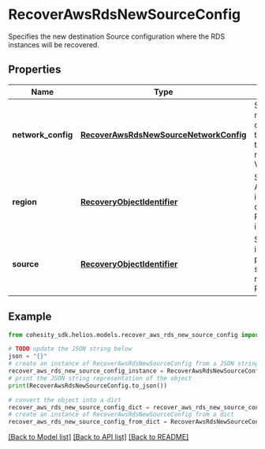 # RecoverAwsRdsNewSourceConfig

Specifies the new destination Source configuration where the RDS instances will be recovered.

## Properties

Name | Type | Description | Notes
------------ | ------------- | ------------- | -------------
**network_config** | [**RecoverAwsRdsNewSourceNetworkConfig**](RecoverAwsRdsNewSourceNetworkConfig.md) | Specifies the networking configuration to be applied to the recovered VMs. | 
**region** | [**RecoveryObjectIdentifier**](RecoveryObjectIdentifier.md) | Specifies the AWS region in which to deploy the RDS instance. | 
**source** | [**RecoveryObjectIdentifier**](RecoveryObjectIdentifier.md) | Specifies the id of the parent source to recover the RDS. | 

## Example

```python
from cohesity_sdk.helios.models.recover_aws_rds_new_source_config import RecoverAwsRdsNewSourceConfig

# TODO update the JSON string below
json = "{}"
# create an instance of RecoverAwsRdsNewSourceConfig from a JSON string
recover_aws_rds_new_source_config_instance = RecoverAwsRdsNewSourceConfig.from_json(json)
# print the JSON string representation of the object
print(RecoverAwsRdsNewSourceConfig.to_json())

# convert the object into a dict
recover_aws_rds_new_source_config_dict = recover_aws_rds_new_source_config_instance.to_dict()
# create an instance of RecoverAwsRdsNewSourceConfig from a dict
recover_aws_rds_new_source_config_from_dict = RecoverAwsRdsNewSourceConfig.from_dict(recover_aws_rds_new_source_config_dict)
```
[[Back to Model list]](../README.md#documentation-for-models) [[Back to API list]](../README.md#documentation-for-api-endpoints) [[Back to README]](../README.md)


